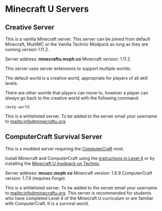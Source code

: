 # Minecraft U Servers

## Creative Server

This is a vanilla Minecraft server. This server can be joined from default Minecraft, MultiMC or the Vanilla Technic Modpack as long as they are running version 1.11.2.

Server address: **minecraftu.mcph.co**
Minecraft version: 1.11.2

This server uses server extensions to support multiple worlds.

The default world is a creative world, appropriate for players of all skill levels.

There are other worlds that players can move to, however a player can always go back to the creative world with the following command: 

`/mvtp world`

This is a whitelisted server. To be added to the server email your username to [mailto:info@minecraftu.org](info@minecraftu.org). 

## ComputerCraft Survival Server

This is a modded server requiring the [ComputerCraft](http://www.computercraft.info/) mod.

Install Minecraft and ComputerCraft using the [instructions in Level 4](https://github.com/MinecraftU/mcu-curriculum/blob/master/level_4/section_1.md#installing-computercraft) or by installing the [Minecraft U modpack on Technic](https://www.technicpack.net/modpack/mcu.743668). 

Server address: **mcucc.mcph.co**
Minecraft version: 1.8.9
ComputerCraft version: 1.7.9 (requires Forge)

This is a whitelisted server. To be added to the server email your username to [mailto:info@minecraftu.org](info@minecraftu.org). This server is recommended for students who have completed Level 4 of the Minecraft U curriculum or are familiar with ComputerCraft. It is a survival world.
